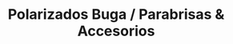 ---
title: "Polarizados Buga / Parabrisas & Accesorios"
url: /buga/polarizados-buga-parabrisas-und-accesorios/
shop: Autoteile
---
